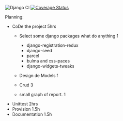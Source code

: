 ![Django CI](https://github.com/zodman/ducktest/workflows/Django%20CI/badge.svg?branch=master)
[![Coverage Status](https://coveralls.io/repos/github/zodman/ducktest/badge.svg?branch=master)](https://coveralls.io/github/zodman/ducktest?branch=master)



Planning:

* CoDe the project 5hrs
    *  Select some django packages what do anything 1
        - django-registration-redux
        - django-seed
        - parcel
        - bulma and css-paces
        - django-widgets-tweaks
        
    *  Design de Models 1
    *  Crud 3
    *  small graph of report.  1
* Unittest 2hrs
* Provision 1.5h
* Documentation 1.5h

